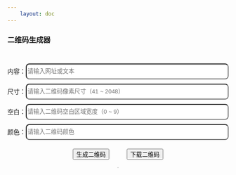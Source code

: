 ```yaml
---
    layout: doc
---
```


### 二维码生成器
<br>
<div class="qrcode-setup">
    <div class="setup-row">
        内容：<input class="setup-input" type="text" v-model="content" placeholder="请输入网址或文本" />
    </div>
    <div class="setup-row">
        尺寸：<input class="setup-input" type="text" v-model="size" placeholder="请输入二维码像素尺寸（41 ~ 2048）" maxlength="4" @input="onSizeInput" />
    </div>
    <div class="setup-row">
        空白：<input class="setup-input" type="text" v-model="margin" placeholder="请输入二维码空白区域宽度（0 ~ 9）" maxlength="1" @input="onMarginInput" />
    </div>
    <div class="setup-row">
        颜色：<input class="setup-input" type="text" v-model="color" placeholder="请输入二维码颜色" maxlength="7"  @input="onColorInput" />
    </div>
    <div class="buttons">
        <button class="GLButton" @click="buildQRCode">生成二维码</button>
        <button class="GLButton" blue @click="downloadQRCode">下载二维码</button>
    </div>
</div>
<br>
<div class="qrcode-viewer" v-if="!!qrcode">
    <img :src="qrcode" />
</div>

<script setup lang="ts">
    import { ref } from 'vue';
    import QRCode from 'qrcode';
    import FileSaver from 'file-saver';
    import { vValid, vMax } from '../../../directives/input';

    const content = ref('http://www.liuguanli.com/');
    const size = ref(256);
    const margin = ref(4);
    const color = ref('#000000');

    const qrcode = ref('');

    const buildQRCode = () => {
        build().then(( url: string ) => {
            qrcode.value = url;
        });
    }

    const downloadQRCode = () => {
        if ( !!qrcode.value ) {
            FileSaver.saveAs( qrcode.value, 'qrcode.png' );
        } else {
            build().then(( url: string ) => {
                FileSaver.saveAs( url, 'qrcode.png' );
            });
        }
    }

    const build = (): Promise<string> => {
        const callback = ( resolve, reject ) => {
            QRCode.toDataURL( content.value, {
                errorCorrectionLevel: 'H',
                type: 'image/png',
                margin: margin.value || 0,
                width: size.value || 256,
                color: {
                    dark: color.value || '#000000',
                    light: "#FFFFFFFF"
                }
            }).then(( url: string ) => {
                resolve( url );
            })
        }
        return new Promise( callback );
    }

    const onSizeInput = () => {
        size.value = size.value.replace( /\D/g, '' );
        if ( size.value > 2048 ) {
            size.value = size.value.slice( 0, -1 );
        }
    }

    const onMarginInput = () => {
        margin.value = margin.value.replace( /\D/g, '' );
        if ( margin.value > 9 ) {
            margin.value = margin.value.slice( 0, -1 );
        }
    }

    const onColorInput = () => {
        color.value = color.value.replace(/[^0-9a-f]/gi, '').toLocaleUpperCase();
        if ( !color.value.startsWith("#") ) {
            color.value = "#" + color.value;
        }
    }
</script>

<style scoped>
    .setup-row {
        height: 36px;
        margin: 10px 0;
        line-height: 36px;
        display: flex;
    }
    input.setup-input {
        flex: 1;
        border-radius: 8px;
    }

    .buttons {
        margin-top: 20px;
        display: flex;
        justify-content: center;
    }
    .buttons button {
        margin: 0 20px;
    }

    .qrcode-viewer {
        display: flex;
        justify-content: center;
    }
    .qrcode-viewer img {
        border: 1px solid #cccccc;
        max-width: 100%;
    }
</style>